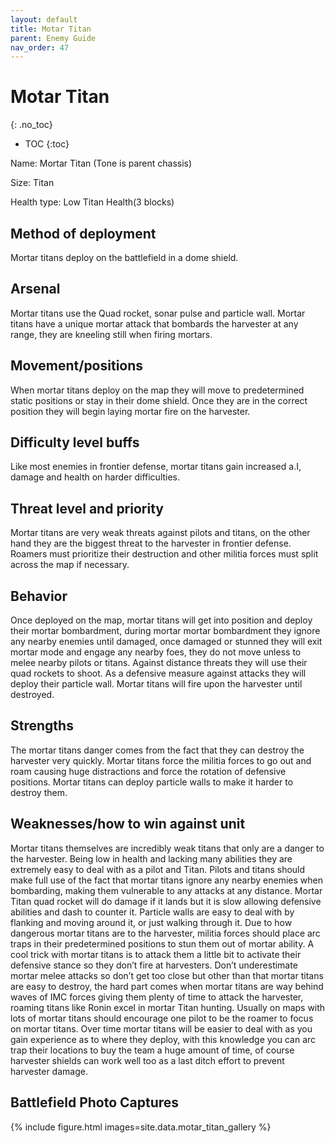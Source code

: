 ```yaml
---
layout: default
title: Motar Titan
parent: Enemy Guide
nav_order: 47
---
```


# Motar Titan
{: .no_toc}

- TOC
{:toc}

Name: Mortar Titan (Tone is parent chassis)

Size: Titan

Health type: Low Titan Health(3 blocks)

## Method of deployment

Mortar titans deploy on the battlefield in a dome shield.

## Arsenal

Mortar titans use the Quad rocket, sonar pulse and particle wall. Mortar titans have a unique mortar attack that bombards the harvester at any range, they are kneeling still when firing mortars. 

## Movement/positions

When mortar titans deploy on the map they will move to predetermined static positions or stay in their dome shield. Once they are in the correct position they will begin laying mortar fire on the harvester. 

## Difficulty level buffs

Like most enemies in frontier defense, mortar titans gain increased a.I, damage and health on harder difficulties.

## Threat level and priority 

Mortar titans are very weak threats against pilots and titans, on the other hand they are the biggest threat to the harvester in frontier defense. Roamers must prioritize their destruction and other militia forces must split across the map if necessary. 

## Behavior

Once deployed on the map, mortar titans will get into position and deploy their mortar bombardment, during mortar mortar bombardment they ignore any nearby enemies until damaged, once damaged or stunned they will exit mortar mode and engage any nearby foes, they do not move unless to melee nearby pilots or titans. Against distance threats they will use their quad rockets to shoot. As a defensive measure against attacks they will deploy their particle wall. Mortar titans will fire upon the harvester until destroyed. 

## Strengths

The mortar titans danger comes from the fact that they can destroy the harvester very quickly. Mortar titans force the militia forces to go out and roam causing huge distractions and force the rotation of defensive positions. Mortar titans can deploy particle walls to make it harder to destroy them. 

## Weaknesses/how to win against unit 

Mortar titans themselves are incredibly weak titans that only are a danger to the harvester. Being low in health and lacking many abilities they are extremely easy to deal with as a pilot and Titan. Pilots and titans should make full use of the fact that mortar titans ignore any nearby enemies when bombarding, making them vulnerable to any attacks at any distance. Mortar Titan quad rocket will do damage if it lands but it is slow allowing defensive abilities and dash to counter it. Particle walls are easy to deal with by flanking and moving around it, or just walking through it. Due to how dangerous mortar titans are to the harvester, militia forces should place arc traps in their predetermined positions to stun them out of mortar ability. A cool trick with mortar titans is to attack them a little bit to activate their defensive stance so they don’t fire at harvesters. Don’t underestimate mortar melee attacks so don’t get too close but other than that mortar titans are easy to destroy, the hard part comes when mortar titans are way behind waves of IMC forces giving them plenty of time to attack the harvester, roaming titans like Ronin excel in mortar Titan hunting. Usually on maps with lots of mortar titans should encourage one pilot to be the roamer to focus on mortar titans. Over time mortar titans will be easier to deal with as you gain experience as to where they deploy, with this knowledge you can arc trap their locations to buy the team a huge amount of time, of course harvester shields can work well too as a last ditch effort to prevent harvester damage. 

## Battlefield Photo Captures

{% include figure.html images=site.data.motar_titan_gallery %}
